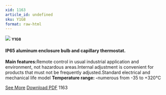 ```yaml
---
xid: 1163
article_id: undefined
sku: Y1G8
format: raw-html
---
```

 <img src="./1163/Y1G8.jpg" class="card-imgs mb-2">
 <small class="text-grey mb-2"><b>Y1G8</b> </small>
 <h4>IP65 aluminum enclosure bulb and capillary thermostat.</h4>
 <p><b>Main features:</b>Remote control in usual industrial application and environment, not hazardous areas.Internal adjustment is convenient for products that must not be frequently adjusted.Standard electrical and mechanical life model
 <b>Temperature range: -</b>numerous from -35 to +320&#xB0;C</p>
 <div class="btns">
 <a href="../en/ip65-aluminum-y1g8.html" class="btn-red">See More</a>
 <a href="../en/pdf/2-45IP65 aluminium enclosure bulb and capillary thermostat20140618.pdf " target="_blank" class="btn-red">Download PDF</a>
 <!-- <a href="http://www.ultimheat.com/cat2.html" target="_blank" class="access-link"> Access full catalogue <i class="fa fa-external-link" aria-hidden="true"></i> </a> -->
 <span class="number-btn">1163</span>
 </div>
 